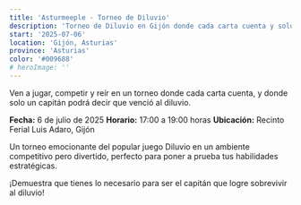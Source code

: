 ```yaml
---
title: 'Asturmeeple - Torneo de Diluvio'
description: 'Torneo de Diluvio en Gijón donde cada carta cuenta y solo un capitán podrá vencer al diluvio.'
start: '2025-07-06'
location: 'Gijón, Asturias'
province: 'Asturias'
color: '#009688'
# heroImage: ''
---
```


Ven a jugar, competir y reír en un torneo donde cada carta cuenta, y donde solo un capitán podrá decir que venció al diluvio.

**Fecha:** 6 de julio de 2025
**Horario:** 17:00 a 19:00 horas
**Ubicación:** Recinto Ferial Luis Adaro, Gijón

Un torneo emocionante del popular juego Diluvio en un ambiente competitivo pero divertido, perfecto para poner a prueba tus habilidades estratégicas.

¡Demuestra que tienes lo necesario para ser el capitán que logre sobrevivir al diluvio!
